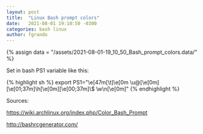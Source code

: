 ```yaml
---
layout: post
title:  "Linux Bash prompt colors"
date:   2021-08-01 19:10:50 -0300
categories: bash linux
author: fgrando
---
```


{% assign data = "/assets/2021-08-01-19_10_50_Bash_prompt_colors.data/" %}

Set in bash PS1 variable like this:

{% highlight sh %}
export PS1="\e[47m[\t]\e[0m \u@\[\e[0m\]\[\e[01;37m\]\h\[\e[0m\]\[\e[00;37m\]\\$ \w\n\[\e[0m\]"
{% endhighlight %}

Sources:

https://wiki.archlinux.org/index.php/Color_Bash_Prompt

http://bashrcgenerator.com/
